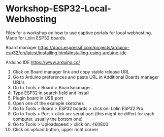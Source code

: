 # Workshop-ESP32-Local-Webhosting

Files for a workshop on how to use captive portals for local webhosting.
Made for Lolin ESP32 boards.

Board manager
https://docs.espressif.com/projects/arduino-esp32/en/latest/installing.html#installing-using-arduino-ide

Arduino IDE
https://www.arduino.cc/




1. Click on Board manager link and copy stable release URL
2. Go to Arduino preferences and paste URL in Additional Boards manager URL's
3. Go to Tools > Board > Boardsmanager..
4. Type ESP32 in search field and install 
5. Plugin board in USB port
6. Open one of the example sketches
7. Go to Tools > Board > ESP32 boards > click on: Lolin ESP32 Pro
8. Go to Tools > Port > click on: serial port (this might be differt for each computer. usually the bottom one)
9. Go to Tools > Uploadspeed > click on: 460800
10. Click on upload button, upper richt corner
